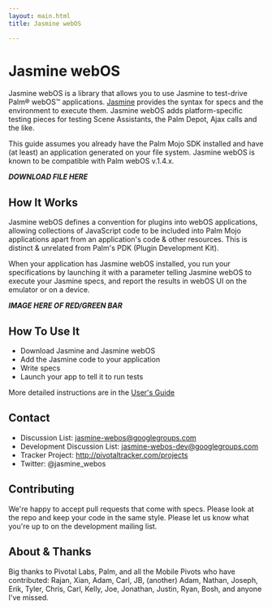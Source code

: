 ```yaml
---
layout: main.html
title: Jasmine webOS

---
```


# Jasmine webOS

Jasmine webOS is a library that allows you to use Jasmine to test-drive Palm&reg; webOS&trade; applications. [Jasmine](http://pivotal.github.com/jasmine) provides the syntax for specs and the environment to execute them. Jasmine webOS adds platform-specific testing pieces for testing Scene Assistants, the Palm Depot, Ajax calls and the like.

This guide assumes you already have the Palm Mojo SDK installed and have (at least) an application generated on your file system. Jasmine webOS is known to be compatible with Palm webOS v.1.4.x.

___DOWNLOAD FILE HERE___

## How It Works

Jasmine webOS defines a convention for plugins into webOS applications, allowing collections of JavaScript code to be
included into Palm Mojo applications apart from an application's code & other resources. This is distinct & unrelated
from Palm's PDK (Plugin Development Kit).

When your application has Jasmine webOS installed, you run your specifications by launching it with a parameter telling Jasmine webOS to execute your Jasmine specs, and report the results in webOS UI on the emulator or on a device.

___IMAGE HERE OF RED/GREEN BAR___

## How To Use It

  * Download Jasmine and Jasmine webOS
  * Add the Jasmine code to your application
  * Write specs
  * Launch your app to tell it to run tests

More detailed instructions are in the [User's Guide](guide.html)

## Contact

  * Discussion List: jasmine-webos@googlegroups.com
  * Development Discussion List: jasmine-webos-dev@googlegroups.com
  * Tracker Project: http://pivotaltracker.com/projects
  * Twitter: @jasmine_webos

## Contributing

We're happy to accept pull requests that come with specs. Please look at the repo and keep your code in the same style. Please let us know what you're up to on the development mailing list.

## About & Thanks

Big thanks to Pivotal Labs, Palm, and all the Mobile Pivots who have contributed: Rajan, Xian, Adam, Carl, JB, (another) Adam, Nathan, Joseph, Erik, Tyler, Chris, Carl, Kelly, Joe, Jonathan, Justin, Ryan, Bosh, and anyone I've missed.
